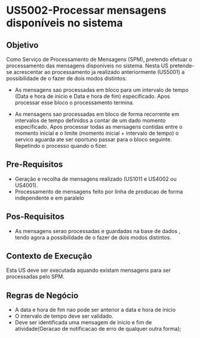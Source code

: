 # US5002-Processar mensagens disponíveis no sistema

## Objetivo

Como Serviço de Processamento de Mensagens (SPM), pretendo efetuar o processamento das mensagens disponiveis no sistema. Nesta US pretende-se acrescentar ao processamento ja realizado anteriormente (US5001) a possibilidade de o fazer de dois modos distintos:

- As mensagens sao processadas em bloco para um intervalo de tempo (Data e hora de inicio e Data e hora de fim) especificado. Apos processar esse bloco o processamento termina.

- As mensagens sao processadas em bloco de forma recorrente em intervalos de tempo definidos a contar de um dado momento especificado. Apos processar todas as mensagens contidas entre o momento inicial e o limite (momento inicial + intervalo de tempo) o servico aguarda ate ser oportuno passar para o bloco seguinte. Repetindo o processo quando o fizer.

## Pre-Requisitos

- Geração e recolha de mensagens realizado (US1011 e US4002 ou US4001).
- Processamento de mensagens feito por linha de producao de forma independente e em paralelo

## Pos-Requisitos

- As mensagens serao processadas e guardadas na base de dados , tendo agora a possibilidade de o fazer de dois modos distintos.

## Contexto de Execução

Esta US deve ser executada aquando existam mensagens para ser processadas pelo SPM.

## Regras de Negócio

* A data e hora de fim nao pode ser anterior a data e hora de inicio
* O intervalo de tempo deve ser validado.
* Deve ser identificada uma mensagem de inicio e fim de atividade(Geracao de notificacao de erro de qualquer outra forma);